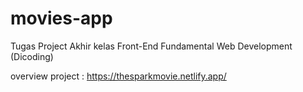 # movies-app
Tugas Project Akhir kelas Front-End Fundamental Web Development (Dicoding)

overview project : https://thesparkmovie.netlify.app/
